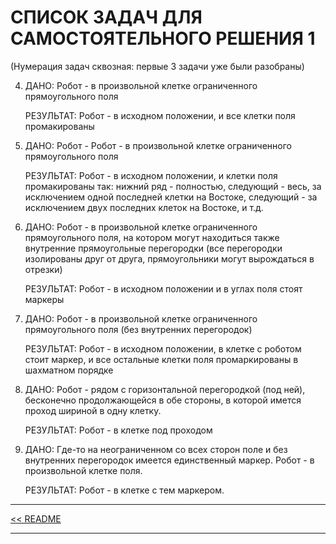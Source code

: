 # CПИСОК ЗАДАЧ ДЛЯ САМОСТОЯТЕЛЬНОГО РЕШЕНИЯ 1
(Нумерация задач сквозная: первые 3 задачи уже были разобраны)

4. ДАНО: Робот - в произвольной клетке ограниченного прямоугольного поля
  
    РЕЗУЛЬТАТ: Робот - в исходном положении, и все клетки поля промакированы

5. ДАНО: Робот - Робот - в произвольной клетке ограниченного прямоугольного поля
  
    РЕЗУЛЬТАТ: Робот - в исходном положении, и клетки поля промакированы так: нижний ряд - полностью, следующий - весь, за исключением одной последней клетки на Востоке, следующий - за исключением двух последних клеток на Востоке, и т.д. 

6. ДАНО: Робот - в произвольной клетке ограниченного прямоугольного поля, на котором могут находиться также внутренние прямоугольные перегородки (все перегородки изолированы друг от друга, прямоугольники могут вырождаться в отрезки)
  
    РЕЗУЛЬТАТ: Робот - в исходном положении и в углах поля стоят маркеры

7. ДАНО: Робот - в произвольной клетке ограниченного прямоугольного поля (без внутренних перегородок)
  
    РЕЗУЛЬТАТ: Робот - в исходном положении, в клетке с роботом стоит маркер, и все остальные клетки поля промаркированы в шахматном порядке

8. ДАНО: Робот - рядом с горизонтальной перегородкой (под ней), бесконечно продолжающейся в обе стороны, в которой имется проход шириной в одну клетку. 
    
    РЕЗУЛЬТАТ: Робот - в клетке под проходом

9.  ДАНО: Где-то на неограниченном со всех сторон поле и без внутренних перегородок имеется единственный маркер. Робот - в произвольной клетке поля.
    
    РЕЗУЛЬТАТ: Робот - в клетке с тем маркером.

-----------------------

[<< README](../README.md)

------------------------